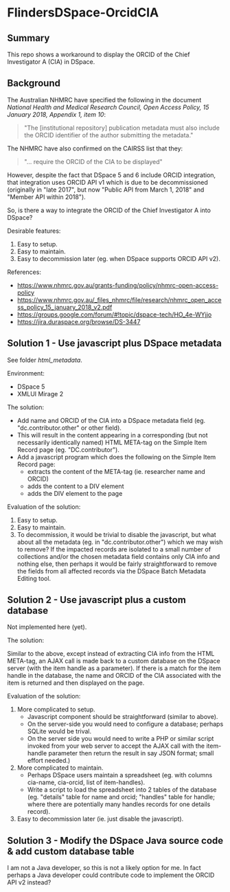 FlindersDSpace-OrcidCIA
=======================

## Summary

This repo shows a workaround to display the ORCID of the Chief Investigator
A (CIA) in DSpace.


## Background

The Australian NHMRC have specified the following in the document *National
Health and Medical Research Council, Open Access Policy, 15 January 2018,
Appendix 1, item 10*:

> "The [institutional repository] publication metadata must also include
> the ORCID identifier of the author submitting the metadata."

The NHMRC have also confirmed on the CAIRSS list that they:

> "... require the ORCID of the CIA to be displayed"

However, despite the fact that DSpace 5 and 6 include ORCID integration,
that integration uses ORCID API v1 which is due to be decommissioned
(originally in "late 2017", but now "Public API from March 1, 2018" and
"Member API within 2018").

So, is there a way to integrate the ORCID of the Chief Investigator A
into DSpace?

Desirable features:
1. Easy to setup.
2. Easy to maintain.
3. Easy to decommission later (eg. when DSpace supports ORCID API v2).

References:
- https://www.nhmrc.gov.au/grants-funding/policy/nhmrc-open-access-policy
- https://www.nhmrc.gov.au/_files_nhmrc/file/research/nhmrc_open_access_policy_15_january_2018_v2.pdf
- https://groups.google.com/forum/#!topic/dspace-tech/HO_4e-WYjjo
- https://jira.duraspace.org/browse/DS-3447


## Solution 1 - Use javascript plus DSpace metadata

See folder *html_metadata*.

Environment:
- DSpace 5
- XMLUI Mirage 2

The solution:
- Add name and ORCID of the CIA into a DSpace metadata field (eg.
  "dc.contributor.other" or other field).
- This will result in the content appearing in a corresponding (but
  not necessarily identically named) HTML META-tag on the Simple
  Item Record page (eg. "DC.contributor").
- Add a javascript program which does the following on the Simple
  Item Record page:
  * extracts the content of the META-tag (ie. researcher name and ORCID)
  * adds the content to a DIV element
  * adds the DIV element to the page

Evaluation of the solution:
1. Easy to setup.
2. Easy to maintain.
3. To decommission, it would be trivial to disable the javascript,
   but what about all the metadata (eg. in "dc.contributor.other")
   which we may wish to remove?
   If the impacted records are isolated to a small number of
   collections and/or the chosen metadata field contains only CIA
   info and nothing else, then perhaps it would be fairly
   straightforward to remove the fields from all affected records
   via the DSpace Batch Metadata Editing tool.


## Solution 2 - Use javascript plus a custom database

Not implemented here (yet).

The solution:

Similar to the above, except instead of extracting CIA info from
the HTML META-tag, an AJAX call is made back to a custom database
on the DSpace server (with the item handle as a parameter). If
there is a match for the item handle in the database, the name
and ORCID of the CIA associated with the item is returned and
then displayed on the page.

Evaluation of the solution:
1. More complicated to setup.
   * Javascript component should be straightforward (similar to
     above).
   * On the server-side you would need to configure a database;
     perhaps SQLite would be trival.
   * On the server side you would need to write a PHP or similar
     script invoked from your web server to accept the AJAX call
     with the item-handle parameter then return the result in
     say JSON format; small effort needed.)
2. More complicated to maintain.
   * Perhaps DSpace users maintain a spreadsheet (eg. with
     columns cia-name, cia-orcid, list of item-handles).
   * Write a script to load the spreadsheet into 2 tables of
     the database (eg. "details" table for name and orcid;
     "handles" table for handle; where there are potentially
     many handles records for one details record).
3. Easy to decommission later (ie. just disable the javascript).


## Solution 3 - Modify the DSpace Java source code & add custom database table

I am not a Java developer, so this is not a likely option for me.
In fact perhaps a Java developer could contribute code to implement
the ORCID API v2 instead?

